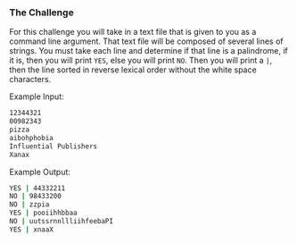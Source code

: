 ### The Challenge
For this challenge you will take in a text file that is given to you as a 
command line argument.  That text file will be composed of several lines of
strings.  You must take each line and determine if that line is a palindrome,
if it is, then you will print `YES`, else you will print `NO`.  Then you will 
print a `|`, then the line sorted in reverse lexical order without the white 
space characters.

Example Input:
```bash
12344321
00982343
pizza
aibohphobia
Influential Publishers
Xanax
```

Example Output:
```bash
YES | 44332211
NO | 98433200
NO | zzpia
YES | pooiihhbbaa
NO | uutssrnnllliihfeebaPI
YES | xnaaX
```
